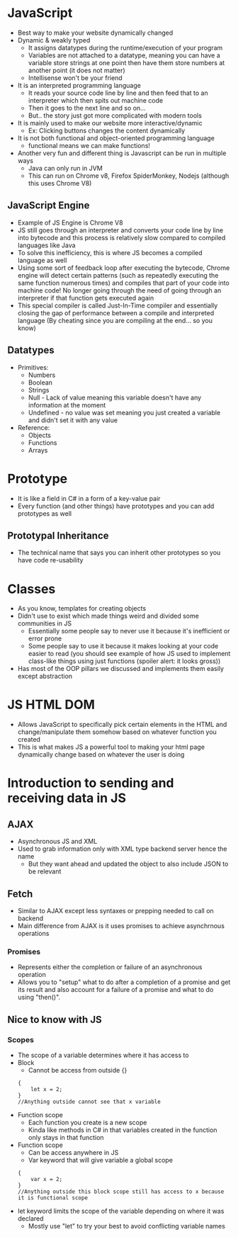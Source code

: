 # JavaScript
* Best way to make your website dynamically changed
* Dynamic & weakly typed
    * It assigns datatypes during the runtime/execution of your program
    * Variables are not attached to a datatype, meaning you can have a variable store strings at one point then have them store numbers at another point (it does not matter)
    * Intellisense won't be your friend
* It is an interpreted programming language
    * It reads your source code line by line and then feed that to an interpreter which then spits out machine code
    * Then it goes to the next line and so on...
    * But.. the story just got more complicated with modern tools
* It is mainly used to make our website more interactive/dynamic
    * Ex: Clicking buttons changes the content dynamically
* It is not both functional and object-oriented programming language
    * functional means we can make functions!
* Another very fun and different thing is Javascript can be run in multiple ways
    * Java can only run in JVM
    * This can run on Chrome v8, Firefox SpiderMonkey, Nodejs (although this uses Chrome V8)

## JavaScript Engine
* Example of JS Engine is Chrome V8
* JS still goes through an interpreter and converts your code line by line into bytecode and this process is relatively slow compared to compiled languages like Java
* To solve this inefficiency, this is where JS becomes a compiled language as well
* Using some sort of feedback loop after executing the bytecode, Chrome engine will detect certain patterns (such as repeatedly executing the same function numerous times) and compiles that part of your code into machine code! No longer going through the need of going through an interpreter if that function gets executed again
* This special compiler is called Just-In-Time compiler and essentially closing the gap of performance between a compile and interpreted language (By cheating since you are compiling at the end... so you know)

## Datatypes
* Primitives:
    * Numbers
    * Boolean
    * Strings
    * Null - Lack of value meaning this variable doesn't have any information at the moment
    * Undefined - no value was set meaning you just created a variable and didn't set it with any value
* Reference:
    * Objects
    * Functions
    * Arrays

# Prototype
* It is like a field in C# in a form of a key-value pair
* Every function (and other things) have prototypes and you can add prototypes as well
## Prototypal Inheritance
* The technical name that says you can inherit other prototypes so you have code re-usability

# Classes
* As you know, templates for creating objects
* Didn't use to exist which made things weird and divided some communities in JS
    * Essentially some people say to never use it because it's inefficient or error prone
    * Some people say to use it because it makes looking at your code easier to read (you should see example of how JS used to implement class-like things using just functions (spoiler alert: it looks gross))
* Has most of the OOP pillars we discussed and implements them easily except abstraction

# JS HTML DOM
* Allows JavaScript to specifically pick certain elements in the HTML and change/manipulate them somehow based on whatever function you created
* This is what makes JS a powerful tool to making your html page dynamically change based on whatever the user is doing

# Introduction to sending and receiving data in JS
## AJAX
* Asynchronous JS and XML
* Used to grab information only with XML type backend server hence the name
    * But they want ahead and updated the object to also include JSON to be relevant
## Fetch
* Similar to AJAX except less syntaxes or prepping needed to call on backend
* Main difference from AJAX is it uses promises to achieve asynchrnous operations
### Promises
* Represents either the completion or failure of an asynchronous operation
* Allows you to "setup" what to do after a completion of a promise and get its result and also account for a failure of a promise and what to do using "then()".

## Nice to know with JS
### Scopes
* The scope of a variable determines where it has access to
* Block
    * Cannot be access from outside {}
    ```JS
    {
        let x = 2;
    }
    //Anything outside cannot see that x variable
    ```
* Function scope
    * Each function you create is a new scope
    * Kinda like methods in C# in that variables created in the function only stays in that function
* Function scope
    * Can be access anywhere in JS
    * Var keyword that will give variable a global scope
    ```JS
    {
        var x = 2;
    }
    //Anything outside this block scope still has access to x because it is functional scope
    ```
* let keyword limits the scope of the variable depending on where it was declared
    * Mostly use "let" to try your best to avoid conflicting variable names